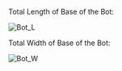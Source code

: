 Total Length of Base of the Bot:

![Bot_L](https://user-images.githubusercontent.com/91419527/234551400-193b5917-3496-4759-b33f-5dfc8f8869aa.png)

Total Width of Base of the Bot:

![Bot_W](https://user-images.githubusercontent.com/91419527/234551844-13a46640-d431-4f61-baac-cfad8b00a6a7.png)
